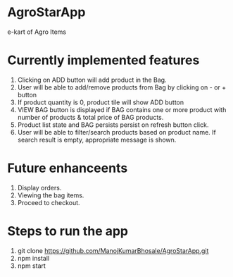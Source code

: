 # AgroStarApp
e-kart of Agro Items

# Currently implemented features
1. Clicking on ADD button will add product in the Bag.
2. User will be able to add/remove products from Bag by clicking on - or + button
3. If product quantity is 0, product tile will show ADD button
4. VIEW BAG button is displayed if BAG contains one or more product with number of products & total price of BAG products.
5. Product list state and BAG persists persist on refresh button click.
6. User will be able to filter/search products based on product name. If search result is empty, appropriate message is shown.

# Future enhanceents
1. Display orders.
2. Viewing the bag items.
3. Proceed to checkout.


# Steps to run the app
1. git clone https://github.com/ManojKumarBhosale/AgroStarApp.git
2. npm install
3. npm start
